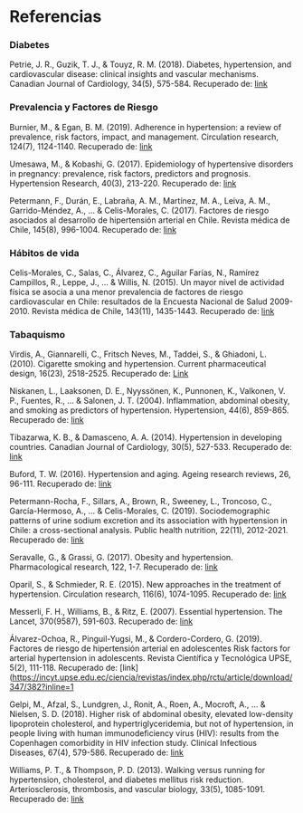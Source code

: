 # Referencias


### Diabetes

Petrie, J. R., Guzik, T. J., & Touyz, R. M. (2018). Diabetes, hypertension, and cardiovascular disease: clinical insights and vascular mechanisms. Canadian Journal of Cardiology, 34(5), 575-584. Recuperado de: [link](https://www.sciencedirect.com/science/article/pii/S0828282X1731214X)

### Prevalencia y Factores de Riesgo
Burnier, M., & Egan, B. M. (2019). Adherence in hypertension: a review of prevalence, risk factors, impact, and management. Circulation research, 124(7), 1124-1140. Recuperado de: [link](https://www.ahajournals.org/doi/pdf/10.1161/CIRCRESAHA.118.313220)

Umesawa, M., & Kobashi, G. (2017). Epidemiology of hypertensive disorders in pregnancy: prevalence, risk factors, predictors and prognosis. Hypertension Research, 40(3), 213-220. Recuperado de: [link](https://www.proquest.com/openview/2a09c0798e2aef7ad8e65555e6424206/1.pdf/advanced)

Petermann, F., Durán, E., Labraña, A. M., Martínez, M. A., Leiva, A. M., Garrido-Méndez, A., ... & Celis-Morales, C. (2017). Factores de riesgo asociados al desarrollo de hipertensión arterial en Chile. Revista médica de Chile, 145(8), 996-1004. Recuperado de: [link](https://scielo.conicyt.cl/scielo.php?pid=S0034-98872017000800996&script=sci_arttext&tlng=e)

### Hábitos de vida
Celis-Morales, C., Salas, C., Álvarez, C., Aguilar Farías, N., Ramírez Campillos, R., Leppe, J., ... & Willis, N. (2015). Un mayor nivel de actividad física se asocia a una menor prevalencia de factores de riesgo cardiovascular en Chile: resultados de la Encuesta Nacional de Salud 2009-2010. Revista médica de Chile, 143(11), 1435-1443. Recuperado de: [link](https://scielo.conicyt.cl/scielo.php?pid=S0034-98872015001100009&script=sci_arttext&tlng=e)

### Tabaquismo
Virdis, A., Giannarelli, C., Fritsch Neves, M., Taddei, S., & Ghiadoni, L. (2010). Cigarette smoking and hypertension. Current pharmaceutical design, 16(23), 2518-2525. Recuperado de: [Link](https://www.researchgate.net/profile/Agostino-Virdis/publication/44675523_Cigarette_Smoking_and_Hypertension/links/578f3f3c08aecbca4cadb3bd/Cigarette-Smoking-and-Hypertension.pdf)

Niskanen, L., Laaksonen, D. E., Nyyssönen, K., Punnonen, K., Valkonen, V. P., Fuentes, R., ... & Salonen, J. T. (2004). Inflammation, abdominal obesity, and smoking as predictors of hypertension. Hypertension, 44(6), 859-865. Recuperado de: [link](https://www.ahajournals.org/doi/full/10.1161/01.hyp.0000146691.51307.84)

Tibazarwa, K. B., & Damasceno, A. A. (2014). Hypertension in developing countries. Canadian Journal of Cardiology, 30(5), 527-533. Recuperado de: [link](https://www.sciencedirect.com/science/article/pii/S0828282X14001378?casa_token=Qqi_mcn8S5MAAAAA:1SH-Du8OOyMr2YTrngf8QUFN3oZgKgAZVZYscNkrYXS2j1uJEtEjDMkPv_48mUwNtEVXc2C0qUc)

Buford, T. W. (2016). Hypertension and aging. Ageing research reviews, 26, 96-111. Recuperado de: [link](https://www.sciencedirect.com/science/article/pii/S1568163716300071?casa_token=lfS5O3PpVhwAAAAA:3aaRa4FZUwTZoCPWnCBW96wrB3t1aVlgTSBTXpQ05MnHWDu5nYbhQj4vBVKR2P7SUErvW-Cu6q0)

Petermann-Rocha, F., Sillars, A., Brown, R., Sweeney, L., Troncoso, C., García-Hermoso, A., ... & Celis-Morales, C. (2019). Sociodemographic patterns of urine sodium excretion and its association with hypertension in Chile: a cross-sectional analysis. Public health nutrition, 22(11), 2012-2021. Recuperado de: [link](https://www.cambridge.org/core/services/aop-cambridge-core/content/view/00C69F1D787118303F55E04B8EF432A9/S1368980018003889a.pdf/sociodemographic-patterns-of-urine-sodium-excretion-and-its-association-with-hypertension-in-chile-a-cross-sectional-analysis.pdf)

Seravalle, G., & Grassi, G. (2017). Obesity and hypertension. Pharmacological research, 122, 1-7. Recuperado de: [link](https://www.sciencedirect.com/science/article/pii/S1043661817304620?casa_token=KT2eSgb6qI4AAAAA:Qx96xlPnAc-ExaXhHRCUSe2QzQMp0smS3UM6Eq_veTYc61b1Sq3bU-PFJuwXBhdeS8X5e9Ah3ZI)

Oparil, S., & Schmieder, R. E. (2015). New approaches in the treatment of hypertension. Circulation research, 116(6), 1074-1095. Recuperado de: [link](https://www.ahajournals.org/doi/pdf/10.1161/CIRCRESAHA.116.303603)

Messerli, F. H., Williams, B., & Ritz, E. (2007). Essential hypertension. The Lancet, 370(9587), 591-603. Recuperado de: [link](https://www.sciencedirect.com/science/article/abs/pii/S0140673607612999?casa_token=_2mgyQvL4dEAAAAA:JRXE9sLT2W5Bg4XdB_Ha8f3yDAVHuRog3CXhhbC8UvdLCbZranH_Kt4USgyG0Hf0h9DD0HKISrc)

Álvarez-Ochoa, R., Pinguil-Yugsi, M., & Cordero-Cordero, G. (2019). Factores de riesgo de hipertensión arterial en adolescentes Risk factors for arterial hypertension in adolescents. Revista Científica y Tecnológica UPSE, 5(2), 111-118. Recuperado de: [link](https://incyt.upse.edu.ec/ciencia/revistas/index.php/rctu/article/download/347/382?inline=1

Gelpi, M., Afzal, S., Lundgren, J., Ronit, A., Roen, A., Mocroft, A., ... & Nielsen, S. D. (2018). Higher risk of abdominal obesity, elevated low-density lipoprotein cholesterol, and hypertriglyceridemia, but not of hypertension, in people living with human immunodeficiency virus (HIV): results from the Copenhagen comorbidity in HIV infection study. Clinical Infectious Diseases, 67(4), 579-586. Recuperado de: [link](https://academic.oup.com/cid/article/67/4/579/4868532)

Williams, P. T., & Thompson, P. D. (2013). Walking versus running for hypertension, cholesterol, and diabetes mellitus risk reduction. Arteriosclerosis, thrombosis, and vascular biology, 33(5), 1085-1091. Recuperado de: [link](https://www.ahajournals.org/doi/full/10.1161/atvbaha.112.300878)